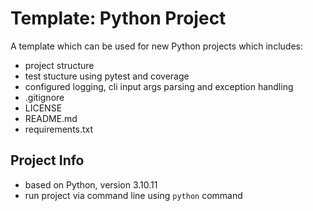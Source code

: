 # Template: Python Project
A template which can be used for new Python projects which includes:
  - project structure
  - test stucture using pytest and coverage
  - configured logging, cli input args parsing and exception handling
  - .gitignore
  - LICENSE
  - README.md
  - requirements.txt



## Project Info
- based on Python, version 3.10.11
- run project via command line using `python` command

